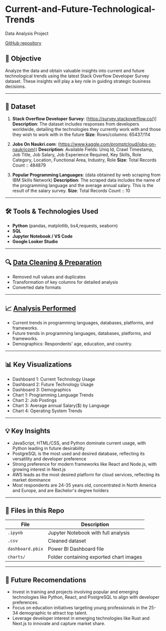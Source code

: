# Current-and-Future-Technological-Trends
Data Analysis Project

[GitHub repository](https://github.com/YuliaAsIs/Current-and-Future-Technological-Trends)



## 🧠 Objective
Analyze the data and obtain valuable insights into current and future technological trends using the latest
Stack Overflow Developer Survey dataset. These insights will play a key role in guiding
strategic business decisions.


---

## 📁 Dataset
1. **Stack Overflow Developer Survey**: (https://survey.stackoverflow.co/)]
   **Description**: The dataset includes responses from developers worldwide, detailing the technologies they currently work with
and those they wish to work with in the future
 **Size**: Rows/columns: 65437/114
  
2. **Jobs On Naukri.com**: (https://www.kaggle.com/promptcloud/jobs-on-naukricom))
 **Description**: Available Fields: Uniq Id, Crawl Timestamp, Job Title, Job Salary, Job Experience Required,
 Key Skills, Role Category, Location, Functional Area, Industry, Role
 **Size**: Total Records Count :: 484879

 3. **Popular Programming Languages**: (data obtained by web scraping from IBM Skills Network)
 **Description**: The scraped data includes the name of the programming language and the average annual salary.
 This is the result of the salary survey.
 **Size**: Total Records Count :: 10
---

## 🛠️ Tools & Technologies Used
- **Python** (pandas, matplotlib, bs4,requests, seaborn)
- **SQL** 
- **Jupyter Notebook / VS Code**
- **Google Looker Studio**
---

## 🔍 [Data Cleaning & Preparation](data-wrangling.md)
- Removed null values and duplicates
- Transformation of key columns for detailed analysis
- Converted date formats



---

## 📈 [Analysis Performed](data-analysis.md)
- Current trends in programming languages, databases, platforms, and frameworks.
- Future trends in programming languages, databases, platforms, and frameworks.
- Demographics: Respondents' age, education, and country.


---

## 📊 Key Visualizations
- Dashboard 1: Current Technology Usage
- Dashboard 2: Future Technology Usage
- Dashboard 3: Demographics
- Chart 1: Programming Language Trends
- Chart 2: Job Postings
- Chart 3: Average annual Salary($) by Language
- Chart 4: Operating System Trends

---

## 💡 Key Insights
- JavaScript, HTML/CSS, and Python dominate current usage, with Python leading in future desirability
- PostgreSQL is the most used and desired database, reflecting its versatility and developer preference
- Strong preference for modern frameworks like React and Node.js, with growing interest in Next.js 
- AWS leads as the most desired platform for cloud services, reflecting its market dominance
- Most respondents are 24-35 years old, concentrated in North America and Europe, and are Bachelor's degree holders 



---

## 📎 Files in this Repo
| File | Description |
|------|-------------|
| `.ipynb` | Jupyter Notebook with full analysis |
| `.csv` | Cleaned dataset |
| `dashboard.pbix` | Power BI Dashboard file |
| `charts/` | Folder containing exported chart images |

---

## 🧩 Future Recomendations
- Invest in training and projects involving popular and emerging technologies like Python, React, and PostgreSQL to align with developer preferences.
- Focus on education initiatives targeting young professionals in the 25-34 demographic to attract top talent.
- Leverage developer interest in emerging technologies like Rust and Next.js to innovate and capture market share.


